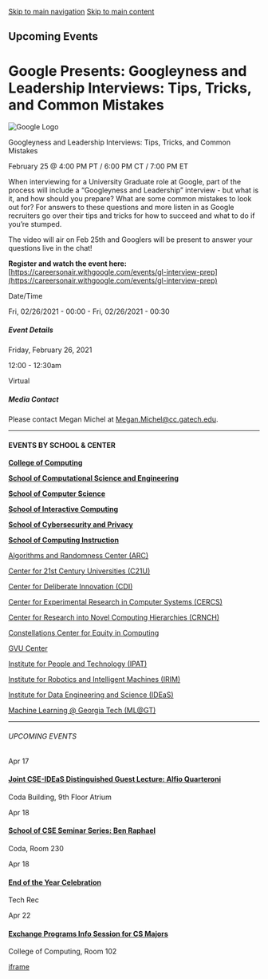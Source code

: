 [Skip to main navigation](https://www.cc.gatech.edu/events/2021/02/26/google-presents-googleyness-and-leadership-interviews-tips-tricks-and-common#main-navigation) [Skip to main content](https://www.cc.gatech.edu/events/2021/02/26/google-presents-googleyness-and-leadership-interviews-tips-tricks-and-common#main-content)

## Upcoming Events

# Google Presents: Googleyness and Leadership Interviews: Tips, Tricks, and Common Mistakes

![Google Logo](https://www.cc.gatech.edu/sites/default/files/images/events/Google%2520Logo_1.png)

Googleyness and Leadership Interviews: Tips, Tricks, and Common Mistakes

February 25 @ 4:00 PM PT / 6:00 PM CT / 7:00 PM ET

When interviewing for a University Graduate role at Google, part of the process will include a “Googleyness and Leadership” interview - but what is it, and how should you prepare? What are some common mistakes to look out for? For answers to these questions and more listen in as Google recruiters go over their tips and tricks for how to succeed and what to do if you’re stumped.

The video will air on Feb 25th and Googlers will be present to answer your questions live in the chat!

**Register and watch the event here:** [https://careersonair.withgoogle.com/events/gl-interview-prep](https://careersonair.withgoogle.com/events/gl-interview-prep)

Date/Time

Fri, 02/26/2021 - 00:00
\- Fri, 02/26/2021 - 00:30

##### Event Details

Friday, February 26, 2021

12:00
\- 12:30am

Virtual

##### Media Contact

Please contact Megan Michel at [Megan.Michel@cc.gatech.edu](mailto:Megan.Michel@cc.gatech.edu).

* * *

#### EVENTS BY SCHOOL & CENTER

[**College of Computing**](https://www.cc.gatech.edu/event/group/college-computing)

[**School of Computational Science and Engineering**](https://www.cc.gatech.edu/event/group/school-computational-science-and-engineering)

[**School of Computer Science**](https://www.cc.gatech.edu/event/group/school-computer-science)

[**School of Interactive Computing**](https://www.cc.gatech.edu/event/group/school-interactive-computing)

[**School of Cybersecurity and Privacy**](https://www.cc.gatech.edu/event/group/school-cybersecurity-and-privacy)

[**School of Computing Instruction**](https://www.cc.gatech.edu/unit/school-computing-instruction)

[Algorithms and Randomness Center (ARC)](https://www.cc.gatech.edu/event/group/algorithms-and-randomness-center-arc)

[Center for 21st Century Universities (C21U)](https://www.cc.gatech.edu/event/group/center-21st-century-universities-c21u)

[Center for Deliberate Innovation (CDI)](https://www.cc.gatech.edu/event/group/center-deliberate-innovation-cdi)

[Center for Experimental Research in Computer Systems (CERCS)](https://www.cc.gatech.edu/event/group/center-experimental-research-computer-systems-cercs)

[Center for Research into Novel Computing Hierarchies (CRNCH)](https://www.cc.gatech.edu/event/group/center-research-novel-computing-hierarchies-crnch)

[Constellations Center for Equity in Computing](https://www.cc.gatech.edu/event/group/constellations-center-equity-computing)

[GVU Center](https://www.cc.gatech.edu/event/group/gvu-center)

[Institute for People and Technology (IPAT)](https://www.cc.gatech.edu/event/group/institute-people-and-technology-ipat)

[Institute for Robotics and Intelligent Machines (IRIM)](https://www.cc.gatech.edu/event/group/institute-robotics-and-intelligent-machines-irim)

[Institute for Data Engineering and Science (IDEaS)](https://www.cc.gatech.edu/event/group/institute-data-engineering-and-science-ideas)

[Machine Learning @ Georgia Tech (ML@GT)](https://www.cc.gatech.edu/event/group/machine-learning-georgia-tech-mlgt)

* * *

###### UPCOMING EVENTS

Apr 17

#### [Joint CSE-IDEaS Distinguished Guest Lecture: Alfio Quarteroni](https://www.cc.gatech.edu/events/2025/04/17/joint-cse-ideas-distinguished-guest-lecture-alfio-quarteroni)

Coda Building, 9th Floor Atrium

Apr 18

#### [School of CSE Seminar Series: Ben Raphael](https://www.cc.gatech.edu/events/2025/04/18/school-cse-seminar-series-ben-raphael)

Coda, Room 230

Apr 18

#### [End of the Year Celebration](https://www.cc.gatech.edu/events/2025/04/18/end-year-celebration)

Tech Rec

Apr 22

#### [Exchange Programs Info Session for CS Majors](https://www.cc.gatech.edu/events/2025/04/22/exchange-programs-info-session-cs-majors)

College of Computing, Room 102

[iframe](https://static.addtoany.com/menu/sm.25.html#type=core&event=load)